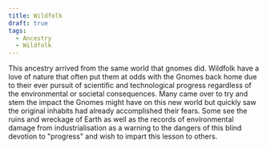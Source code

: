 ```yaml
---
title: Wildfolk
draft: true
tags:
  - Ancestry
  - Wildfolk
---
```

This ancestry arrived from the same world that gnomes did. Wildfolk have a love of nature that often put them at odds with the Gnomes back home due to their ever pursuit of scientific and technological progress regardless of the environmental or societal consequences. Many came over to try and stem the impact the Gnomes might have on this new world but quickly saw the original inhabits had already accomplished their fears.
Some see the ruins and wreckage of Earth as well as the records of environmental damage from industrialisation as a warning to the dangers of this blind devotion to "progress" and wish to impart this lesson to others.